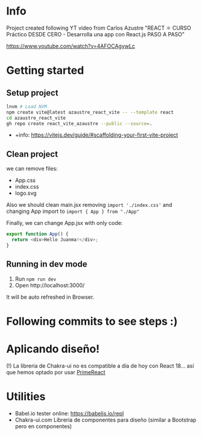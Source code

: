 # Info
Project created following YT video from Carlos Azustre "REACT ⚛️ CURSO Práctico DESDE CERO - Desarrolla una app con React.js PASO A PASO"

https://www.youtube.com/watch?v=4AFOCAgywLc


# Getting started
## Setup project
```bash
lnvm # Load NVM
npm create vite@latest azaustre_react_vite -- --template react
cd azaustre_react_vite 
gh repo create react_vite_azaustre --public --source=.
```

* +info: https://vitejs.dev/guide/#scaffolding-your-first-vite-project


## Clean project
we can remove files:
* App.css
* index.css
* logo.svg

Also we should clean main.jsx removing `import './index.css'` and changing App import to `import { App } from "./App"`

Finally, we can change App.jsx with only code:
```javascript
export function App() {
  return <div>Hello Juanma!</div>;
}
```

## Running in dev mode
1. Run `npm run dev`
2. Open http://localhost:3000/

It will be auto refreshed in Browser.


# Following commits to see steps :)

# Aplicando diseño!

(!) La libreria de Chakra-ui no es compatible a día de hoy con React 18... así que hemos optado por usar [PrimeReact](https://www.primefaces.org/primereact/)

# Utilities
* Babel.io tester online: https://babeljs.io/repl
* Chakra-ui.com Libreria de componentes para diseño (similar a Bootstrap pero en componentes)